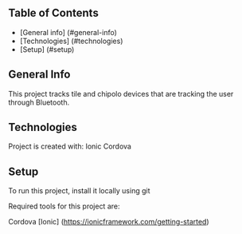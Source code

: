 ## Table of Contents
 * [General info] (#general-info)
 * [Technologies] (#technologies)
 * [Setup] (#setup)
 
 ## General Info
 This project tracks tile and chipolo devices that are tracking the user through Bluetooth.
 
 ## Technologies
 Project is created with:
 Ionic 
 Cordova
 
 
 ## Setup
 To run this project, install it locally using git
 
 
 Required tools for this project are:
 
 Cordova
 [Ionic] (https://ionicframework.com/getting-started)
 
 
